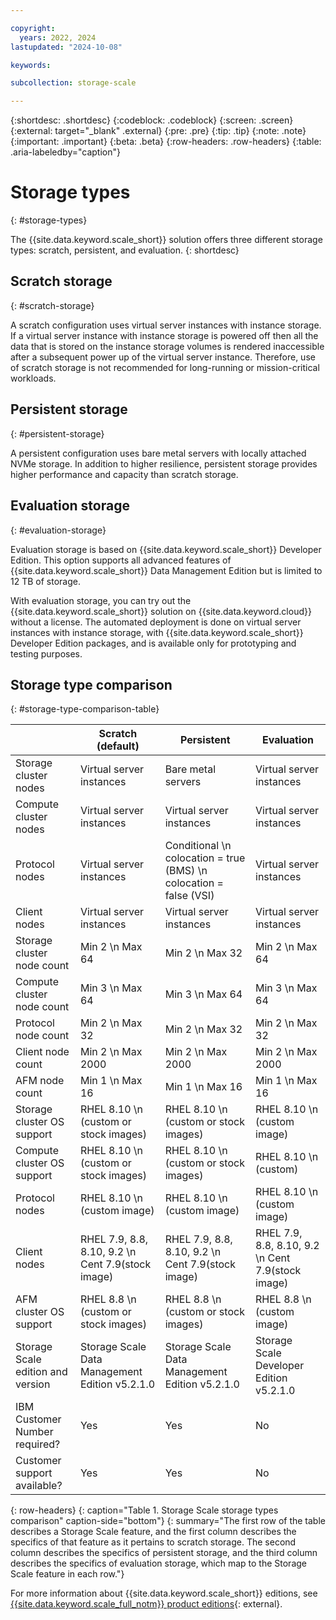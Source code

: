 ```yaml
---

copyright:
  years: 2022, 2024
lastupdated: "2024-10-08"

keywords: 

subcollection: storage-scale

---
```


{:shortdesc: .shortdesc}
{:codeblock: .codeblock}
{:screen: .screen}
{:external: target="_blank" .external}
{:pre: .pre}
{:tip: .tip}
{:note: .note}
{:important: .important}
{:beta: .beta}
{:row-headers: .row-headers}
{:table: .aria-labeledby="caption"}

# Storage types
{: #storage-types}

The {{site.data.keyword.scale_short}} solution offers three different storage types: scratch, persistent, and evaluation. 
{: shortdesc}

## Scratch storage
{: #scratch-storage}

A scratch configuration uses virtual server instances with instance storage. If a virtual server instance with instance storage is powered off then all the data that is stored on the instance storage volumes is rendered inaccessible after a subsequent power up of the virtual server instance. Therefore, use of scratch storage is not recommended for long-running or mission-critical workloads.

## Persistent storage
{: #persistent-storage}

A persistent configuration uses bare metal servers with locally attached NVMe storage. In addition to higher resilience, persistent storage provides higher performance and capacity than scratch storage.

## Evaluation storage
{: #evaluation-storage}

Evaluation storage is based on {{site.data.keyword.scale_short}} Developer Edition. This option supports all advanced features of {{site.data.keyword.scale_short}} Data Management Edition but is limited to 12 TB of storage.

With evaluation storage, you can try out the {{site.data.keyword.scale_short}} solution on {{site.data.keyword.cloud}} without a license. The automated deployment is done on virtual server instances with instance storage, with {{site.data.keyword.scale_short}} Developer Edition packages, and is available only for prototyping and testing purposes.

## Storage type comparison
{: #storage-type-comparison-table}

|      | Scratch (default) | Persistent | Evaluation |
| ---- | ----------------- | ---------- | ---------- |
| Storage cluster nodes | Virtual server instances | Bare metal servers | Virtual server instances |
| Compute cluster nodes | Virtual server instances | Virtual server instances | Virtual server instances |
| Protocol nodes | Virtual server instances | Conditional  \n colocation = true (BMS)  \n colocation = false (VSI) | Virtual server instances |
| Client nodes | Virtual server instances | Virtual server instances | Virtual server instances |
| Storage cluster node count | Min 2  \n Max 64 | Min 2  \n Max 32 | Min 2  \n Max 64 |
| Compute cluster node count | Min 3  \n Max 64 | Min 3  \n Max 64 | Min 3  \n Max 64 |
| Protocol node count | Min 2  \n Max 32 | Min 2  \n Max 32 | Min 2  \n Max 32 |
| Client node count | Min 2  \n Max 2000 | Min 2  \n Max 2000 | Min 2  \n Max 2000 |
| AFM node count | Min 1  \n Max 16 | Min 1  \n Max 16 | Min 1  \n Max 16 |
| Storage cluster OS support | RHEL 8.10  \n (custom or stock images) | RHEL 8.10  \n (custom or stock images) | RHEL 8.10  \n (custom image) |
| Compute cluster OS support | RHEL 8.10  \n (custom or stock images) | RHEL 8.10  \n (custom or stock images) | RHEL 8.10  \n (custom) |
| Protocol nodes | RHEL 8.10  \n (custom image) | RHEL 8.10  \n (custom image) | RHEL 8.10  \n (custom image) |
| Client nodes | RHEL 7.9, 8.8, 8.10, 9.2  \n Cent 7.9(stock image) | RHEL 7.9, 8.8, 8.10, 9.2  \n Cent 7.9(stock image) | RHEL 7.9, 8.8, 8.10, 9.2  \n Cent 7.9(stock image) |
| AFM cluster OS support | RHEL 8.8  \n (custom or stock images) | RHEL 8.8  \n (custom or stock images) |  RHEL 8.8  \n (custom image) |
| Storage Scale edition and version | Storage Scale Data Management Edition v5.2.1.0 | Storage Scale Data Management Edition v5.2.1.0 | Storage Scale Developer Edition v5.2.1.0 |
| IBM Customer Number required? | Yes | Yes | No |
| Customer support available? | Yes | Yes | No |
{: row-headers}
{: caption="Table 1. Storage Scale storage types comparison" caption-side="bottom"}
{: summary="The first row of the table describes a Storage Scale feature, and the first column describes the specifics of that feature as it pertains to scratch storage. The second column describes the specifics of persistent storage, and the third column describes the specifics of evaluation storage, which map to the Storage Scale feature in each row."}

For more information about {{site.data.keyword.scale_short}} editions, see [{{site.data.keyword.scale_full_notm}} product editions](https://www.ibm.com/docs/en/storage-scale/5.1.5?topic=overview-spectrum-scale-product-editions){: external}.
